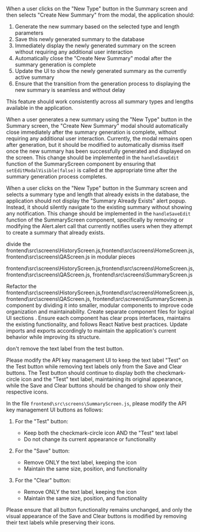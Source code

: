 When a user clicks on the "New Type" button in the Summary screen and then selects "Create New Summary" from the modal, the application should:

1. Generate the new summary based on the selected type and length parameters
2. Save this newly generated summary to the database
3. Immediately display the newly generated summary on the screen without requiring any additional user interaction
4. Automatically close the "Create New Summary" modal after the summary generation is complete
5. Update the UI to show the newly generated summary as the currently active summary
6. Ensure that the transition from the generation process to displaying the new summary is seamless and without delay

This feature should work consistently across all summary types and lengths available in the application.


When a user generates a new summary using the "New Type" button in the Summary screen, the "Create New Summary" modal should automatically close immediately after the summary generation is complete, without requiring any additional user interaction. Currently, the modal remains open after generation, but it should be modified to automatically dismiss itself once the new summary has been successfully generated and displayed on the screen. This change should be implemented in the `handleSaveEdit` function of the SummaryScreen component by ensuring that `setEditModalVisible(false)` is called at the appropriate time after the summary generation process completes.

When a user clicks on the "New Type" button in the Summary screen and selects a summary type and length that already exists in the database, the application should not display the "Summary Already Exists" alert popup. Instead, it should silently navigate to the existing summary without showing any notification. This change should be implemented in the `handleSaveEdit` function of the SummaryScreen component, specifically by removing or modifying the Alert.alert call that currently notifies users when they attempt to create a summary that already exists.

divide the frontend\src\screens\HistoryScreen.js,frontend\src\screens\HomeScreen.js,frontend\src\screens\QAScreen.js in modular pieces

frontend\src\screens\HistoryScreen.js,frontend\src\screens\HomeScreen.js,frontend\src\screens\QAScreen.js, frontend\src\screens\SummaryScreen.js


Refactor the frontend\src\screens\HistoryScreen.js,frontend\src\screens\HomeScreen.js,frontend\src\screens\QAScreen.js, frontend\src\screens\SummaryScreen.js component by dividing it into smaller, modular components to improve code organization and maintainability. Create separate component files for logical UI sections . Ensure each component has clear props interfaces, maintains the existing functionality, and follows React Native best practices. Update imports and exports accordingly to maintain the application's current behavior while improving its structure.

don't remove the text label from the test button.

Please modify the API key management UI to keep the text label "Test" on the Test button while removing text labels only from the Save and Clear buttons. The Test button should continue to display both the checkmark-circle icon and the "Test" text label, maintaining its original appearance, while the Save and Clear buttons should be changed to show only their respective icons.


In the file `frontend\src\screens\SummaryScreen.js`, please modify the API key management UI buttons as follows:

1. For the "Test" button:
   - Keep both the checkmark-circle icon AND the "Test" text label
   - Do not change its current appearance or functionality

2. For the "Save" button:
   - Remove ONLY the text label, keeping the icon
   - Maintain the same size, position, and functionality

3. For the "Clear" button:
   - Remove ONLY the text label, keeping the icon
   - Maintain the same size, position, and functionality

Please ensure that all button functionality remains unchanged, and only the visual appearance of the Save and Clear buttons is modified by removing their text labels while preserving their icons.